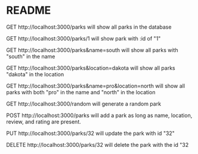 # README

GET http://localhost:3000/parks will show all parks in the database

GET http://localhost:3000/parks/1 will show park with :id of "1"

GET http://localhost:3000/parks&name=south will show all parks with "south" in the name

GET http://localhost:3000/parks&location=dakota will show all parks "dakota" in the location

GET http://localhost:3000/parks&name=pro&location=north will show all parks with both "pro" in the name and "north" in the location

GET http://localhost:3000/random will generate a random park

POST http://localhost:3000/parks will add a park as long as name, location, review, and rating are present.

PUT http://localhost:3000/parks/32 will update the park with id "32"

DELETE http://localhost:3000/parks/32 will delete the park with the id "32



